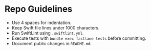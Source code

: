 # Repo Guidelines

- Use 4 spaces for indentation.
- Keep Swift file lines under 1000 characters.
- Run SwiftLint using `.swiftlint.yml`.
- Execute tests with `bundle exec fastlane tests` before committing.
- Document public changes in `README.md`.
